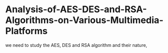 # Analysis-of-AES-DES-and-RSA-Algorithms-on-Various-Multimedia-Platforms
we need to study the AES, DES and RSA algorithm and their nature, 
